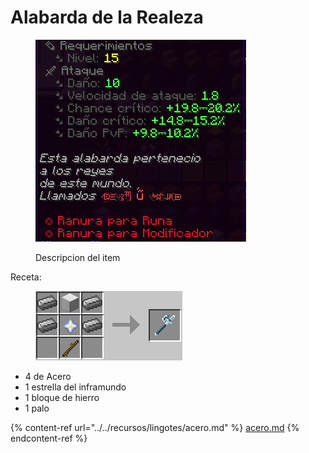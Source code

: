 # Alabarda de la Realeza

<figure><img src="../../../.gitbook/assets/image (6).png" alt=""><figcaption><p>Descripcion del item</p></figcaption></figure>

Receta:

<figure><img src="../../../.gitbook/assets/image (8) (1).png" alt=""><figcaption></figcaption></figure>

* 4 de Acero
* 1 estrella del inframundo
* 1 bloque de hierro
* 1 palo

{% content-ref url="../../recursos/lingotes/acero.md" %}
[acero.md](../../recursos/lingotes/acero.md)
{% endcontent-ref %}
